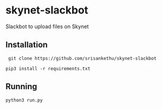 # skynet-slackbot

Slackbot to upload files on Skynet

## Installation

`` git clone https://github.com/srisankethu/skynet-slackbot``

``pip3 install -r requirements.txt``

## Running

``python3 run.py``
